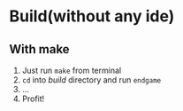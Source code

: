 # Build(without any ide)
## With make
1. Just run `make` from terminal
2. `cd` into *build* directory and run `endgame`
3. ...
4. Profit!
